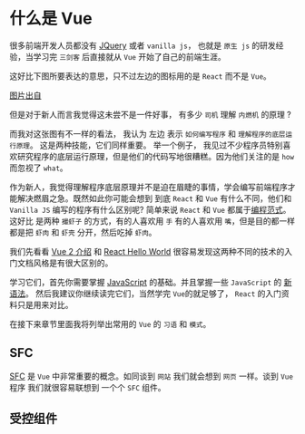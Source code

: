 # 什么是 Vue

很多前端开发人员都没有 [JQuery](https://jquery.com/) 或者 `vanilla js`， 也就是 `原生 js` 的研发经验，当学习完 `三剑客` 后直接就从 `Vue` 开始了自己的前端生涯。

这好比下图所要表达的意思，只不过左边的图标用的是 `React` 而不是 `Vue`。

<MyImage src="https://pbs.twimg.com/media/FVzFTIAXEAILe7k?format=jpg&name=medium" alt="" big="true" />

[图片出自](https://twitter.com/javascriptual/status/1539322133360279553?s=20&t=pE8nM7mF9IaCaB1QGdKVTQ)

但是对于新人而言我觉得这未尝不是一件好事， 有多少 `司机` 理解 `内燃机` 的原理 ?

而我对这张图有不一样的看法， 我认为 左边 表示 `如何编写程序` 和 `理解程序的底层运行原理`。 这是两种技能，它们同样重要。 举一个例子， 我见过不少程序员特别喜欢研究程序的底层运行原理，但是他们的代码写地很糟糕。因为他们关注的是 `how` 而忽视了 `what`。

作为新人，我觉得理解程序底层原理并不是迫在眉睫的事情，学会编写前端程序才能解决燃眉之急。既然如此你可能会想到 到底 `React` 和 `Vue` 有什么不同，他们和 `Vanilla JS` 编写的程序有什么区别呢? 简单来说 `React` 和 `Vue` 都属于[编程范式](https://en.wikipedia.org/wiki/Programming_paradigm)。 这好比 是两种 `撮虾子` 的方式，有的人喜欢用 `手` 有的人喜欢用 `嘴`，但是目的都一样都是把 `虾肉` 和 `虾壳` 分开，然后吃掉 `虾肉`。

我们先看看 [Vue 2 介绍](https://cn.vuejs.org/v2/guide/index.html) 和 [React Hello World](https://zh-hans.reactjs.org/docs/hello-world.html) 很容易发现这两种不同的技术的入门文档风格是有很大区别的。

学习它们，首先你需要掌握 [JavaScript](https://developer.mozilla.org/zh-CN/docs/Web/JavaScript/A_re-introduction_to_JavaScript#%E6%A6%82%E8%A7%88) 的基础。并且掌握一些 `JavaScript` 的 [新语法](https://gist.github.com/gaearon/683e676101005de0add59e8bb345340c)。 然后我建议你继续读完它们，当然学完 `Vue`的就足够了， `React` 的入门资料只是用来对比。

在接下来章节里面我将列举出常用的 `Vue` 的 `习语` 和 `模式`。

## SFC

[SFC](https://cn.vuejs.org/v2/guide/single-file-components.html) 是 `Vue` 中非常重要的概念。如同谈到 `网站` 我们就会想到 `网页` 一样。谈到 `Vue` 程序 我们就很容易联想到 一个个 `SFC` 组件。

## 受控组件
